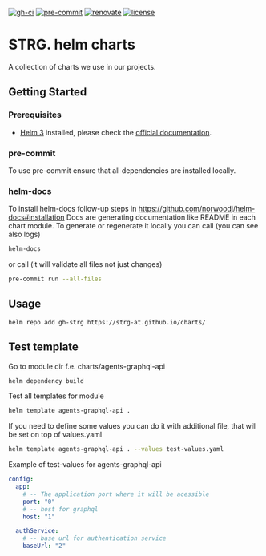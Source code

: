 <!-- markdownlint-disable MD041 -->

<!-- PROJECT SHIELDS -->
[![gh-ci][gh-ci-shield]][gh-ci-url]
[![pre-commit][pre-commit-shield]][pre-commit-url]
[![renovate][renovate-shield]][renovate-dashboard-url]
[![license][license-shield]][license-url]

# STRG. helm charts

A collection of charts we use in our projects.

<!-- GETTING STARTED -->

## Getting Started

### Prerequisites

- [Helm 3][helm-url] installed, please check the [official documentation][helm-docu-url].

### pre-commit

To use pre-commit ensure that all dependencies are installed locally.

### helm-docs

To install helm-docs follow-up steps in https://github.com/norwoodj/helm-docs#installation
Docs are generating documentation like README in each chart module.
To generate or regenerate it locally you can call (you can see also logs)

```bash
helm-docs
```

or call (it will validate all files not just changes)

```bash
pre-commit run --all-files
```

<!-- USAGE EXAMPLES -->

## Usage

```console
helm repo add gh-strg https://strg-at.github.io/charts/
```

## Test template

Go to module dir f.e. charts/agents-graphql-api

```bash
helm dependency build
```

Test all templates for module

```bash
helm template agents-graphql-api .
```

If you need to define some values you can do it with additional file, that will be set on top of values.yaml

```bash
helm template agents-graphql-api . --values test-values.yaml
```

Example of test-values for agents-graphql-api

```yaml
config:
  app:
    # -- The application port where it will be acessible
    port: "0"
    # -- host for graphql
    host: "1"

  authService:
    # -- base url for authentication service
    baseUrl: "2"
```

<!-- MARKDOWN LINKS & IMAGES -->
<!-- https://www.markdownguide.org/basic-syntax/#reference-style-links -->

[pre-commit-url]: https://github.com/pre-commit/pre-commit
[pre-commit-shield]: https://img.shields.io/badge/pre--commit-enabled-brightgreen?logo=pre-commit&style=for-the-badge
[renovate-dashboard-url]: https://app.renovatebot.com/dashboard
[renovate-shield]: https://img.shields.io/badge/renovate-enabled-brightgreen?logo=renovatebot&style=for-the-badge
[gh-ci-shield]: https://img.shields.io/github/workflow/status/strg-at/charts/On%20Push%20%7C%20Release%20Charts?event=push&label=chart-releaser&logo=github&style=for-the-badge
[gh-ci-url]: https://github.com/strg-at/charts/actions/workflows/helm-release.yaml
[helm-url]: https://helm.sh
[helm-docu-url]: https://helm.sh/docs/
[license-shield]: https://img.shields.io/github/license/strg-at/charts?color=brightgreen&label=%E2%9A%96%EF%B8%8F%20license&style=for-the-badge
[license-url]: https://github.com/strg-at/charts/blob/main/LICENSE
